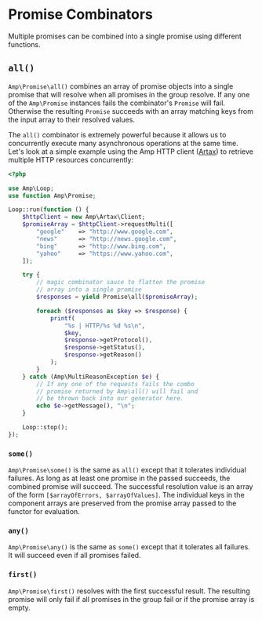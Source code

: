 # Promise Combinators

Multiple promises can be combined into a single promise using different functions.

## `all()`

`Amp\Promise\all()` combines an array of promise objects into a single promise that will resolve
when all promises in the group resolve. If any one of the `Amp\Promise` instances fails the
combinator's `Promise` will fail. Otherwise the resulting `Promise` succeeds with an array matching
keys from the input array to their resolved values.

The `all()` combinator is extremely powerful because it allows us to concurrently execute many
asynchronous operations at the same time. Let's look at a simple example using the Amp HTTP client
([Artax](https://github.com/amphp/artax)) to retrieve multiple HTTP resources concurrently:

```php
<?php

use Amp\Loop;
use function Amp\Promise;

Loop::run(function () {
    $httpClient = new Amp\Artax\Client;
    $promiseArray = $httpClient->requestMulti([
        "google"    => "http://www.google.com",
        "news"      => "http://news.google.com",
        "bing"      => "http://www.bing.com",
        "yahoo"     => "https://www.yahoo.com",
    ]);

    try {
        // magic combinator sauce to flatten the promise
        // array into a single promise
        $responses = yield Promise\all($promiseArray);

        foreach ($responses as $key => $response) {
            printf(
                "%s | HTTP/%s %d %s\n",
                $key,
                $response->getProtocol(),
                $response->getStatus(),
                $response->getReason()
            );
        }
    } catch (Amp\MultiReasonException $e) {
        // If any one of the requests fails the combo
        // promise returned by Amp\all() will fail and
        // be thrown back into our generator here.
        echo $e->getMessage(), "\n";
    }

    Loop::stop();
});
```

### `some()`

`Amp\Promise\some()` is the same as `all()` except that it tolerates individual failures. As long
as at least one promise in the passed succeeds, the combined promise will succeed. The successful
resolution value is an array of the form `[$arrayOfErrors, $arrayOfValues]`. The individual keys
in the component arrays are preserved from the promise array passed to the functor for evaluation.

### `any()`

`Amp\Promise\any()` is the same as `some()` except that it tolerates all failures. It will succeed even if all promises failed.

### `first()`

`Amp\Promise\first()` resolves with the first successful result. The resulting promise will only fail if all
promises in the group fail or if the promise array is empty.
